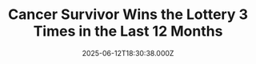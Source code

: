 ---
title: "Cancer Survivor Wins the Lottery 3 Times in the Last 12 Months"
date: 2025-06-12T18:30:38.000Z
category: Human Kindness
externalLink: "https://www.goodnewsnetwork.org/cancer-survivor-wins-the-lottery-3-times-in-the-12-months/"
image: ""
excerpt: "‘Lucky’ doesn’t begin to describe David Serkin, who beat cancer and won the lottery in his home state of Alberta, Canada. Serkin won $500,000 million last August with a LOTTO MAX game by the Western Canada Lottery Corporation, giving the cancer survivor and retiree an opportunity to take his wife to Hawaii. But he followed […] The post Cancer Survivor…"
---